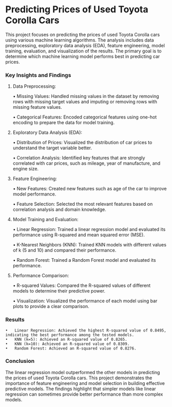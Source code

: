 <h1>Predicting Prices of Used Toyota Corolla Cars</h1>


This project focuses on predicting the prices of used Toyota Corolla cars using various machine learning algorithms. The analysis includes data preprocessing, exploratory data analysis (EDA), feature engineering, model training, evaluation, and visualization of the results. The primary goal is to determine which machine learning model performs best in predicting car prices.

<h3>Key Insights and Findings</h3>

1.	Data Preprocessing:

    •	Missing Values: Handled missing values in the dataset by removing rows with missing target values and imputing or removing rows with missing feature values.
  	
  	•	Categorical Features: Encoded categorical features using one-hot encoding to prepare the data for model training.
  	
  	
2.	Exploratory Data Analysis (EDA):
   
    •	Distribution of Prices: Visualized the distribution of car prices to understand the target variable better.

    •	Correlation Analysis: Identified key features that are strongly correlated with car prices, such as mileage, year of manufacture, and engine size.

3.  Feature Engineering:
   
    •	New Features: Created new features such as age of the car to improve model performance.

    •	Feature Selection: Selected the most relevant features based on correlation analysis and domain knowledge.

4.	Model Training and Evaluation:

    •	Linear Regression: Trained a linear regression model and evaluated its performance using R-squared and mean squared error (MSE).
  	
    •	K-Nearest Neighbors (KNN): Trained KNN models with different values of k (5 and 10) and compared their performance.
  	
    •	Random Forest: Trained a Random Forest model and evaluated its performance.
  	
5.	Performance Comparison:
   
    •	R-squared Values: Compared the R-squared values of different models to determine their predictive power.
  	
    •	Visualization: Visualized the performance of each model using bar plots to provide a clear comparison.
  	

<H3>Results</H3>

    •	Linear Regression: Achieved the highest R-squared value of 0.8495, indicating the best performance among the tested models.
    •	KNN (k=5): Achieved an R-squared value of 0.8265.
    •	KNN (k=10): Achieved an R-squared value of 0.8309.
    •	Random Forest: Achieved an R-squared value of 0.8276.

<H3>Conclusion</H3>
The linear regression model outperformed the other models in predicting the prices of used Toyota Corolla cars. This project demonstrates the importance of feature engineering and model selection in building effective predictive models. The findings highlight that simpler models like linear regression can sometimes provide better performance than more complex models.

